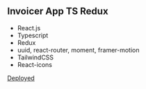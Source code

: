 ## Invoicer App TS Redux

- React.js
- Typescript
- Redux
- uuid, react-router, moment, framer-motion
- TailwindCSS
- React-icons

[Deployed](https://invoicer-chi.vercel.app/)
